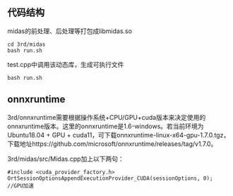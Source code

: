 ## 代码结构
midas的前处理、后处理等打包成libmidas.so
```
cd 3rd/midas
bash run.sh
```
test.cpp中调用该动态库，生成可执行文件
```
bash run.sh
```

## onnxruntime
3rd/onnxruntime需要根据操作系统+CPU/GPU+cuda版本来决定使用的onnxruntime版本。这里的onnxruntime是1.6-windows。若当前环境为 Ubuntu18.04 + GPU + cuda11，可下载onnxruntime-linux-x64-gpu-1.7.0.tgz，下载地址https://github.com/microsoft/onnxruntime/releases/tag/v1.7.0。

3rd/midas/src/Midas.cpp加上以下两句：
```
#include <cuda_provider_factory.h>
OrtSessionOptionsAppendExecutionProvider_CUDA(sessionOptions, 0); //GPU加速
```

